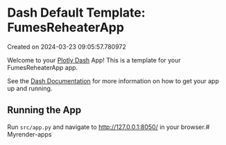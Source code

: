 # Dash Default Template: FumesReheaterApp

Created on 2024-03-23 09:05:57.780972

Welcome to your [Plotly Dash](https://plotly.com/dash/) App! This is a template for your FumesReheaterApp app.

See the [Dash Documentation](https://dash.plotly.com/introduction) for more information on how to get your app up and running.

## Running the App

Run `src/app.py` and navigate to http://127.0.0.1:8050/ in your browser.#   M y r e n d e r - a p p s  
 